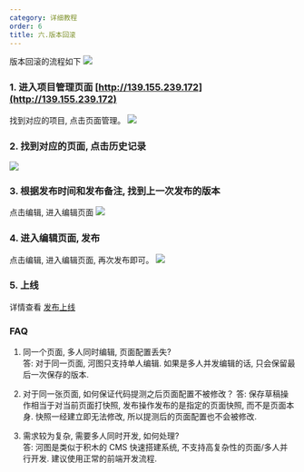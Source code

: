```yaml
---
category: 详细教程
order: 6
title: 六.版本回滚
---
```


版本回滚的流程如下
![](https://user-gold-cdn.xitu.io/2019/8/16/16c98995dd241899?w=835&h=186&f=png&s=20180)

### 1. 进入项目管理页面 [http://139.155.239.172](http://139.155.239.172)

找到对应的项目, 点击页面管理。
![](https://user-gold-cdn.xitu.io/2019/7/3/16bb77da3779098c?w=811&h=142&f=png&s=16748)

### 2. 找到对应的页面, 点击历史记录

![](https://user-gold-cdn.xitu.io/2019/7/3/16bb77f61516736e?w=815&h=190&f=png&s=23100)

### 3. 根据发布时间和发布备注, 找到上一次发布的版本

点击编辑, 进入编辑页面
![](https://user-gold-cdn.xitu.io/2019/7/3/16bb782d1c4063ef?w=884&h=182&f=png&s=22744)

### 4. 进入编辑页面, 发布

点击编辑, 进入编辑页面, 再次发布即可。
![](https://user-gold-cdn.xitu.io/2019/7/3/16bb78549ab47f67?w=834&h=496&f=png&s=60691)

### 5. 上线

详情查看 [发布上线](/docs/editor/s-publish)

### FAQ

1. 同一个页面, 多人同时编辑, 页面配置丢失?  
   答: 对于同一页面, 河图只支持单人编辑. 如果是多人并发编辑的话, 只会保留最后一次保存的版本.

2. 对于同一张页面, 如何保证代码提测之后页面配置不被修改？
   答: 保存草稿操作相当于对当前页面打快照, 发布操作发布的是指定的页面快照, 而不是页面本身. 快照一经建立即无法修改, 所以提测后的页面配置也不会被修改.

3. 需求较为复杂, 需要多人同时开发, 如何处理?  
   答: 河图是类似于积木的 CMS 快速搭建系统, 不支持高复杂性的页面/多人并行开发. 建议使用正常的前端开发流程.
